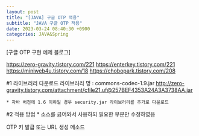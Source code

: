 ```yaml
---
layout: post
title: "[JAVA] 구글 OTP 적용"
subtitle: "JAVA 구글 OTP 적용"
date: 2023-03-24 08:40:30 +0900
categories: JAVA&Spring
---
```


[구글 OTP 구현 예제 블로그]
 
https://zero-gravity.tistory.com/221
https://enterkey.tistory.com/221
https://miniweb4u.tistory.com/18
https://chobopark.tistory.com/208



#1 라이브러리 다운로드
	라이브러리 명 : commons-codec-1.9.jar
	http://zero-gravity.tistory.com/attachment/cfile21.uf@257BEF4353A24A3A3738AA.jar

	* 자바 버전에 1.6 이하일 경우 security.jar 라이브러리를 추가로 다운로드






#2 적용 방법
	* 소스를 긁어와서 사용하되 필요한 부분만 수정하였음




OTP 키 발급 또는 URL 생성 메소드

                                                                                                                                                                                                                                                                                                                                                                                
